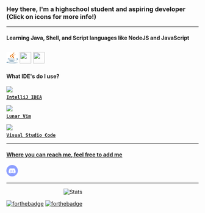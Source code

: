 ### Hey there, I'm a highschool student and aspiring developer (Click on icons for more info!)

------

#### Learning Java, Shell, and Script languages like NodeJS and JavaScript

<a href="https://www.java.com/en/download/help/whatis_java.html"><img width="30" height="30" src="https://github.com/Scherso/Scherso/blob/main/assets/java-seeklogo.com.svg" /></a>       <a href="https://www.gnu.org/software/bash/"><img width="30" height="30" src="https://upload.wikimedia.org/wikipedia/commons/4/4b/Bash_Logo_Colored.svg" /></a> <a href="https://javascript.com/"><img width="30" height="30" src="https://upload.wikimedia.org/wikipedia/commons/6/6a/JavaScript-logo.png" /></a>
----

#### What IDE's do I use? 

<a href="https://www.jetbrains.com/idea/"><code><img height="30" src="https://resources.jetbrains.com/storage/products/company/brand/logos/IntelliJ_IDEA_icon.svg"> **IntelliJ IDEA**</code> 

<a href="https://www.lunarvim.org/"><code><img height="30" src="https://www.lunarvim.org/assets/lunarvim_logo.png"> **Lunar Vim**</code> 

<a href="https://code.visualstudio.com/"><code><img height="30" src="https://user-images.githubusercontent.com/674621/71187801-14e60a80-2280-11ea-94c9-e56576f76baf.png"> **Visual Studio Code**</code>
 
--- 
 
#### Where you can reach me, feel free to add me 

<a href="https://discordapp.com/users/492816296103378948"><img width="30" height="30" src="https://github.com/Scherso/Scherso/blob/main/discord.svg" /></a> 
 
----
 
 
  ‍  ‍  ‍  ‍  ‍  ‍  ‍  ‍  ‍  ‍  ‍  ‍  ‍  ‍  ‍  ‍  ‍  ‍  ‍  ‍  ‍  ‍  ‍  ‍ ‍  ‍  ‍   ‍  ‍  ‍  ‍  ‍  ‍  ‍  ‍  ‍  ‍    ‍    ![Stats](https://github-readme-stats.vercel.app/api?username=Scherso&&show_icons=true&title_color=fff&icon_color=a3a3a3&text_color=9f9f9f&bg_color=151515)

  [![forthebadge](https://forthebadge.com/images/badges/contains-cat-gifs.svg)](https://forthebadge.com)   [![forthebadge](https://forthebadge.com/images/badges/powered-by-coffee.svg)](https://forthebadge.com)

<!---
Scherso/Scherso is a ✨ special ✨ repository because its `README.md` (this file) appears on your GitHub profile.
You can click the Preview link to take a look at your changes.
--->
